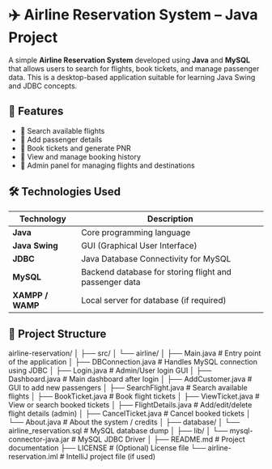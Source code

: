 # ✈️ Airline Reservation System – Java Project

A simple **Airline Reservation System** developed using **Java** and **MySQL** that allows users to search for flights, book tickets, and manage passenger data. This is a desktop-based application suitable for learning Java Swing and JDBC concepts.

## 🚀 Features

- 🛫 Search available flights
- 👤 Add passenger details
- 🎫 Book tickets and generate PNR
- 🧾 View and manage booking history
- 🛬 Admin panel for managing flights and destinations

## 🛠️ Technologies Used

| Technology | Description |
|------------|-------------|
| **Java**   | Core programming language |
| **Java Swing** | GUI (Graphical User Interface) |
| **JDBC**   | Java Database Connectivity for MySQL |
| **MySQL**  | Backend database for storing flight and passenger data |
| **XAMPP / WAMP** | Local server for database (if required) |

## 📂 Project Structure

airline-reservation/
│
├── src/
│   └── airline/
│       ├── Main.java                  # Entry point of the application
│       ├── DBConnection.java          # Handles MySQL connection using JDBC
│       ├── Login.java                 # Admin/User login GUI
│       ├── Dashboard.java             # Main dashboard after login
│       ├── AddCustomer.java          # GUI to add new passengers
│       ├── SearchFlight.java         # Search available flights
│       ├── BookTicket.java           # Book flight tickets
│       ├── ViewTicket.java           # View or search booked tickets
│       ├── FlightDetails.java        # Add/edit/delete flight details (admin)
│       ├── CancelTicket.java         # Cancel booked tickets
│       └── About.java                # About the system / credits
│
├── database/
│   └── airline_reservation.sql       # MySQL database dump
│
├── lib/
│   └── mysql-connector-java.jar      # MySQL JDBC Driver
│
├── README.md                         # Project documentation
├── LICENSE                           # (Optional) License file
└── airline-reservation.iml           # IntelliJ project file (if used)
